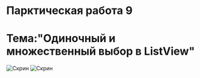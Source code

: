 Парктическая работа 9
=================================================
Тема:"Одиночный и множественный выбор в ListView"
=================================================
![Скрин](http://git.scc/git/Repository/Blob/27a78543-39ed-4f1c-8e69-9fd4a3852b10?encodedName=master&encodedPath=MDK01.03%2Fpr9%2F1.png)
![Скрин](http://git.scc/git/Repository/Blob/27a78543-39ed-4f1c-8e69-9fd4a3852b10?encodedName=master&encodedPath=MDK01.03%2Fpr9%2F2.png)
